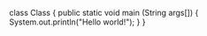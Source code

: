 class Class {
	public static void main (String args[]) {
		System.out.println("Hello world!");
	}
}
